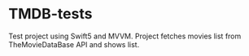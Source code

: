 # TMDB-tests

Test project using Swift5 and MVVM.
Project fetches movies list from TheMovieDataBase API and shows list.
